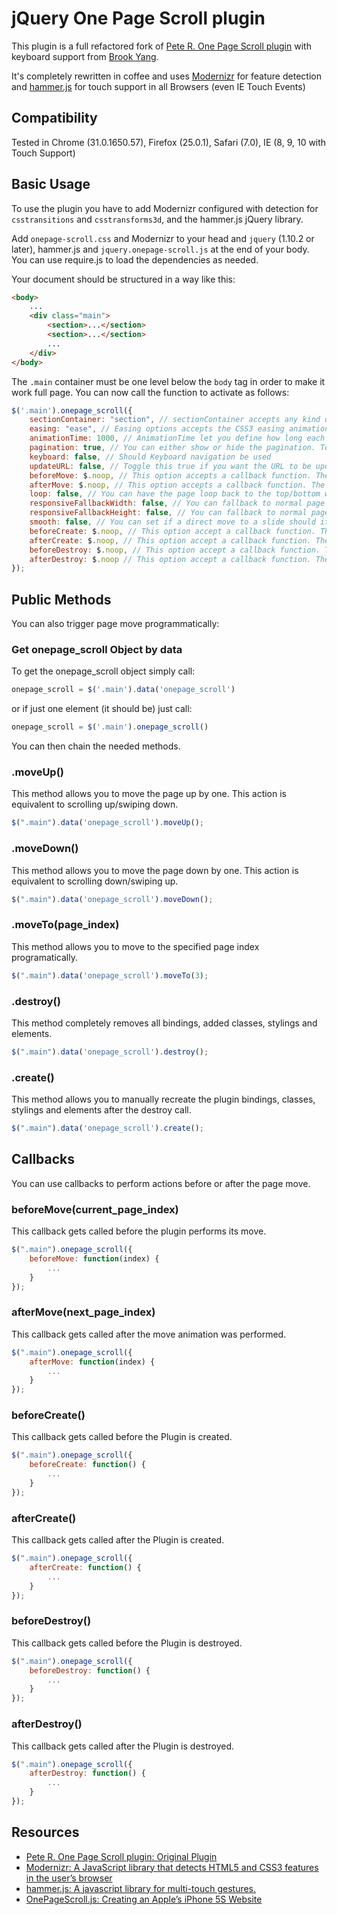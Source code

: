 # jQuery One Page Scroll plugin

This plugin is a full refactored fork of [Pete R. One Page Scroll plugin](https://github.com/peachananr/onepage-scroll) with keyboard support from [Brook Yang](https://github.com/yangg/onepage-scroll).

It's completely rewritten in coffee and uses [Modernizr](http://modernizr.com/) for feature detection and [hammer.js](http://eightmedia.github.io/hammer.js/) for touch support in all Browsers (even IE Touch Events)

## Compatibility
Tested in Chrome (31.0.1650.57), Firefox (25.0.1), Safari (7.0), IE (8, 9, 10 with Touch Support)

## Basic Usage
To use the plugin you have to add Modernizr configured with detection for `csstransitions` and `csstransforms3d`, and the hammer.js jQuery library.

Add `onepage-scroll.css` and Modernizr to your head and `jquery` (1.10.2 or later), hammer.js and `jquery.onepage-scroll.js` at the end of your body. You can use require.js to load the dependencies as needed.

Your document should be structured in a way like this:

```html
<body>
	...
	<div class="main">
		<section>...</section>
		<section>...</section>
		...
	</div>
</body>
```

The `.main` container must be one level below the `body` tag in order to make it work full page. You can now call the function to activate as follows:

```javascript
$('.main').onepage_scroll({
	sectionContainer: "section", // sectionContainer accepts any kind of selector in case you don't want to use section
	easing: "ease", // Easing options accepts the CSS3 easing animation such "ease", "linear", "ease-in", "ease-out", "ease-in-out", or even cubic bezier value such as "cubic-bezier(0.175, 0.885, 0.420, 1.310)"
	animationTime: 1000, // AnimationTime let you define how long each section takes to animate
	pagination: true, // You can either show or hide the pagination. Toggle true for show, false for hide.
	keyboard: false, // Should Keyboard navigation be used
	updateURL: false, // Toggle this true if you want the URL to be updated automatically when the user scroll to each page.
	beforeMove: $.noop, // This option accepts a callback function. The function will be called before the page moves.
	afterMove: $.noop, // This option accepts a callback function. The function will be called after the page moves.
	loop: false, // You can have the page loop back to the top/bottom when the user navigates at up/down on the first/last page.
	responsiveFallbackWidth: false, // You can fallback to normal page scroll by defining the width of the browser in which you want the responsive fallback to be triggered. For example, set this to 600 and whenever the browser's width is less than 600, the fallback will kick in.
	responsiveFallbackHeight: false, // You can fallback to normal page scroll by defining the height of the browser in which you want the responsive fallback to be triggered. For example, set this to 600 and whenever the browser's height is less than 600, the fallback will kick in.
	smooth: false, // You can set if a direct move to a slide should iterate over the other slides or not (direct jump)
	beforeCreate: $.noop, // This option accept a callback function. The function will be called before the onepagescroll is created.
	afterCreate: $.noop, // This option accept a callback function. The function will be called after the onepagescroll is created.
	beforeDestroy: $.noop, // This option accept a callback function. The function will be called before the onepagescroll is destroyed.
	afterDestroy: $.noop // This option accept a callback function. The function will be called after the onepagescroll is destroyed.
});
```

## Public Methods

You can also trigger page move programmatically:

### Get onepage_scroll Object by data
To get the onepage_scroll object simply call:

```javascript
onepage_scroll = $('.main').data('onepage_scroll')
```

or if just one element (it should be) just call:

```javascript
onepage_scroll = $('.main').onepage_scroll()
```

You can then chain the needed methods.

### .moveUp()
This method allows you to move the page up by one. This action is equivalent to scrolling up/swiping down.

```javascript
$(".main").data('onepage_scroll').moveUp();
```

### .moveDown()
This method allows you to move the page down by one. This action is equivalent to scrolling down/swiping up.

```javascript
$(".main").data('onepage_scroll').moveDown();
```

### .moveTo(page_index)
This method allows you to move to the specified page index programatically.

```javascript
$(".main").data('onepage_scroll').moveTo(3);
```

### .destroy()
This method completely removes all bindings, added classes, stylings and elements.

```javascript
$(".main").data('onepage_scroll').destroy();
```

### .create()
This method allows you to manually recreate the plugin bindings, classes, stylings and elements after the destroy call.

```javascript
$(".main").data('onepage_scroll').create();
```

## Callbacks
You can use callbacks to perform actions before or after the page move.

### beforeMove(current_page_index)
This callback gets called before the plugin performs its move.

```javascript
$(".main").onepage_scroll({
	beforeMove: function(index) {
		...
	}
});
```

### afterMove(next_page_index)
This callback gets called after the move animation was performed.

```javascript
$(".main").onepage_scroll({
	afterMove: function(index) {
		...
	}
});
```

### beforeCreate()
This callback gets called before the Plugin is created.

```javascript
$(".main").onepage_scroll({
	beforeCreate: function() {
		...
	}
});
```

### afterCreate()
This callback gets called after the Plugin is created.

```javascript
$(".main").onepage_scroll({
	afterCreate: function() {
		...
	}
});
```

### beforeDestroy()
This callback gets called before the Plugin is destroyed.

```javascript
$(".main").onepage_scroll({
	beforeDestroy: function() {
		...
	}
});
```

### afterDestroy()
This callback gets called after the Plugin is destroyed.

```javascript
$(".main").onepage_scroll({
	afterDestroy: function() {
		...
	}
});
```

## Resources
- [Pete R. One Page Scroll plugin: Original Plugin](https://github.com/peachananr/onepage-scroll)
- [Modernizr: A JavaScript library that detects HTML5 and CSS3 features in the user’s browser](http://modernizr.com/)
- [hammer.js: A javascript library for multi-touch gestures.](http://eightmedia.github.io/hammer.js/)
- [OnePageScroll.js: Creating an Apple’s iPhone 5S Website](http://www.onextrapixel.com/2013/09/18/onepagescroll-js-creating-an-apples-iphone-5s-website/)